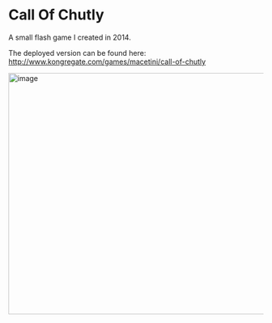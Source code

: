 # Call Of Chutly
 
A small flash game I created in 2014.

The deployed version can be found here: <br/>
http://www.kongregate.com/games/macetini/call-of-chutly

<img width="652" height="477" alt="image" src="https://github.com/user-attachments/assets/d874eb7b-c331-4c40-b80e-9be8a5558de5" />
